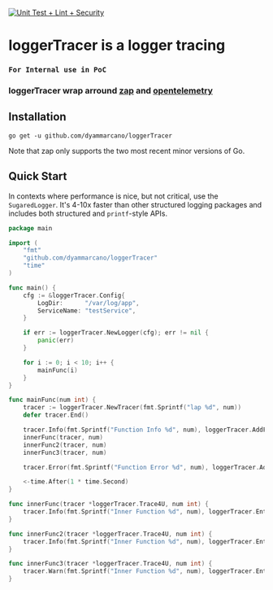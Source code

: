 [![Unit Test + Lint + Security](https://github.com/dyammarcano/loggerTracer/actions/workflows/ci.yml/badge.svg)](https://github.com/dyammarcano/loggerTracer/actions/workflows/ci.yml)

# loggerTracer is a logger tracing

### `For Internal use in PoC`

### loggerTracer wrap arround [zap](https://github.com/uber-go/zap) and [opentelemetry](https://github.com/open-telemetry/opentelemetry-go)

## Installation

`go get -u github.com/dyammarcano/loggerTracer`

Note that zap only supports the two most recent minor versions of Go.

## Quick Start

In contexts where performance is nice, but not critical, use the
`SugaredLogger`. It's 4-10x faster than other structured logging
packages and includes both structured and `printf`-style APIs.

```go
package main

import (
	"fmt"
	"github.com/dyammarcano/loggerTracer"
	"time"
)

func main() {
	cfg := &loggerTracer.Config{
		LogDir:      "/var/log/app",
		ServiceName: "testService",
	}

	if err := loggerTracer.NewLogger(cfg); err != nil {
		panic(err)
	}

	for i := 0; i < 10; i++ {
		mainFunc(i)
	}
}

func mainFunc(num int) {
	tracer := loggerTracer.NewTracer(fmt.Sprintf("lap %d", num))
	defer tracer.End()

	tracer.Info(fmt.Sprintf("Function Info %d", num), loggerTracer.AddField("key 1", "value 1"))
	innerFunc(tracer, num)
	innerFunc2(tracer, num)
	innerFunc3(tracer, num)

	tracer.Error(fmt.Sprintf("Function Error %d", num), loggerTracer.AddFieldError(fmt.Errorf("error %d", num)))

	<-time.After(1 * time.Second)
}

func innerFunc(tracer *loggerTracer.Trace4U, num int) {
	tracer.Info(fmt.Sprintf("Inner Function %d", num), loggerTracer.Entry{Key: "funcKey 1", String: "funcValue 1"})
}

func innerFunc2(tracer *loggerTracer.Trace4U, num int) {
	tracer.Info(fmt.Sprintf("Inner Function %d", num), loggerTracer.Entry{Key: "funcKey 2", String: "funcValue 2"})
}

func innerFunc3(tracer *loggerTracer.Trace4U, num int) {
	tracer.Warn(fmt.Sprintf("Inner Function %d", num), loggerTracer.Entry{Key: "funcKey 3", String: "funcValue 3"})
}
```
